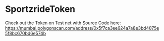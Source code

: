 # SportzrideToken

Check out the Token on Test net with Source Code here: https://mumbai.polygonscan.com/address/0x5f7ca3ee624a7a8e3bd4075e5f8bc670bd6e574b
